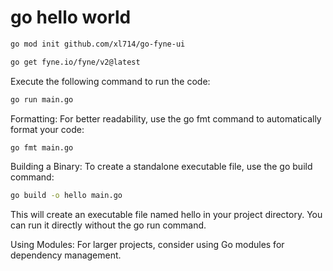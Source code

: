 # go hello world

```bash
go mod init github.com/xl714/go-fyne-ui

go get fyne.io/fyne/v2@latest
```

Execute the following command to run the code:

```bash
go run main.go
```

Formatting: For better readability, use the go fmt command to automatically format your code:

```bash
go fmt main.go
```

Building a Binary: To create a standalone executable file, use the go build command:

```bash
go build -o hello main.go
```

This will create an executable file named hello in your project directory. You can run it directly without the go run command.

Using Modules: For larger projects, consider using Go modules for dependency management.
